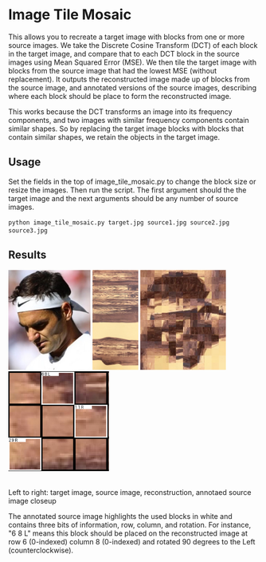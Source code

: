 
# Image Tile Mosaic

This allows you to recreate a target image with blocks from one or more source images. We take the Discrete Cosine Transform (DCT) of each block in the target image, and compare that to each DCT block in the source images using Mean Squared Error (MSE). We then tile the target image with blocks from the source image that had the lowest MSE (without replacement). It outputs the reconstructed image made up of blocks from the source image, and annotated versions of the source images, describing where each block should be place to form the reconstructed image. 

This works because the DCT transforms an image into its frequency components, and two images with similar frequency components contain similar shapes. So by replacing the target image blocks with blocks that contain similar shapes, we retain the objects in the target image. 

## Usage

Set the fields in the top of image_tile_mosaic.py to change the block size or resize the images. Then run the script. The first argument should the the target image and the next arguments should be any number of source images. 

```
python image_tile_mosaic.py target.jpg source1.jpg source2.jpg source3.jpg
```

## Results

<div float="left">
    <img src="./assets/target.jpg" alt="target" height="200">
    <img src="./assets/source.jpg" alt="source" height="200">
    <img src="./assets/reconstruction.png" alt="reconstruction" height="200">
    <img src="./assets/source_annotated_closeup.png" alt="source_annotated" height="200">
</div>
<br>

Left to right:
target image, source image, reconstruction, annotaed source image closeup

The annotated source image highlights the used blocks in white and contains three bits of information, row, column, and rotation. For instance, "6 8 L" means this block should be placed on the reconstructed image at row 6 (0-indexed) column 8 (0-indexed) and rotated 90 degrees to the Left (counterclockwise). 


